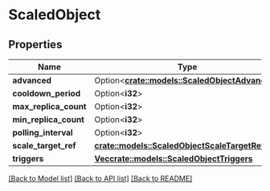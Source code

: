 # ScaledObject

## Properties

Name | Type | Description | Notes
------------ | ------------- | ------------- | -------------
**advanced** | Option<[**crate::models::ScaledObjectAdvanced**](ScaledObject_advanced.md)> |  | [optional]
**cooldown_period** | Option<**i32**> |  | [optional]
**max_replica_count** | Option<**i32**> |  | [optional]
**min_replica_count** | Option<**i32**> |  | [optional]
**polling_interval** | Option<**i32**> |  | [optional]
**scale_target_ref** | [**crate::models::ScaledObjectScaleTargetRef**](ScaledObject_scaleTargetRef.md) |  | 
**triggers** | [**Vec<crate::models::ScaledObjectTriggers>**](ScaledObject_triggers.md) |  | 

[[Back to Model list]](../README.md#documentation-for-models) [[Back to API list]](../README.md#documentation-for-api-endpoints) [[Back to README]](../README.md)


